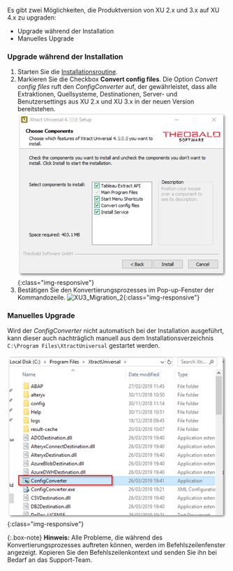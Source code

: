 Es gibt zwei Möglichkeiten, die Produktversion von XU 2.x und 3.x auf XU 4.x zu upgraden:
- Upgrade während der Installation
- Manuelles Upgrade


### Upgrade während der Installation
1. Starten Sie die [Installationsroutine](../einfuehrung/installation).
2. Markieren Sie die Checkbox **Convert config files**.
Die Option *Convert config files* ruft den *ConfigConverter* auf, der gewährleistet, dass alle Extraktionen, Quellsysteme, Destinationen, Server- und Benutzersettings aus XU 2.x und XU 3.x in der neuen Version bereitstehen.  
![XU3_Migration_1](/img/content/XU4_Migration_1.png){:class="img-responsive"}
3. Bestätigen Sie den Konvertierungsprozesses im Pop-up-Fenster der Kommandozeile.
![XU3_Migration_2](/img/content/XU3_Migration_2.png){:class="img-responsive"}


### Manuelles Upgrade
Wird der *ConfigConverter* nicht automatisch bei der Installation ausgeführt, kann dieser auch nachträglich manuell aus dem Installationsverzeichnis ``C:\Program Files\XtractUniversal`` gestartet werden. <br>

![XU3_Migration_3](/img/content/XU3_Migration_3.png){:class="img-responsive"}

{:.box-note}
**Hinweis:** Alle Probleme, die während des Konvertierungsprozesses auftreten können, werden im Befehlszeilenfenster angezeigt. Kopieren Sie den Befehlszeilenkontext und senden Sie ihn bei Bedarf an das Support-Team.  
